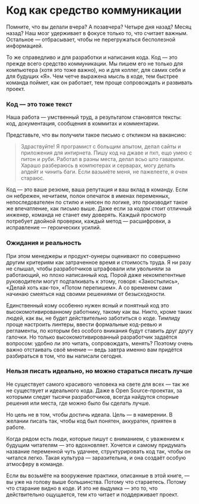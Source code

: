 # Код как средство коммуникации

Помните, что вы делали вчера? А позавчера? Четыре дня назад? Месяц назад?
Наш мозг удерживает в фокусе только то, что считает важным. Остальное — отбрасывает, чтобы не перегружаться бесполезной информацией.

То же справедливо и для разработки и написания кода. Код — это прежде всего средство коммуникации.
Мы пишем его не только для компьютера (хотя это тоже важно), но и для коллег, для самих себя и для будущих «Я».
Чем четче выражена мысль в коде, тем быстрее команда поймет, как он работает, тем проще сопровождать и развивать проект.

### Код — это тоже текст

Наша работа — умственный труд, а результатом становятся тексты: код, документация, сообщения в коммитах и комментарии.

Представьте, что вы получили такое письмо с откликом на вакансию:

> Здраствуйте!
> Я програмист с больщим апытом, делал сайты и приложения для интирнета. Пишу код на джаве и пхп, ещо умею с питон и руби. Работал в разны места, делал всьо што гаварили.
> Харашо разбераюсь в компютерах и серварах, могу делать апдейт и чинить баги.
> Если вазьмёте меня, не пажелеете, я очен стараюс.

Код — это ваше резюме, ваша репутация и ваш вклад в команду.
Если он небрежен, нечитаем, полон опечаток в именах переменных, непоследователен по стилю и неясен по логике, это производит такое же впечатление, как письмо выше.
Даже если за кодом стоит отличный инженер, команда не станет ему доверять. Каждый просмотр потребует двойной проверки, каждый метод — расшифровки, а исправление — героических усилий.

### Ожидания и реальность

При этом менеджеры и продукт-оунеры оценивают по совершенно другим критериям как затраченное время и стоимость труда.
Я ни разу не слышал, чтобы разработчиков штрафовали или увольняли за работающий, но плохо написанный код.
Порой даже некомпетентные руководители могут подталкивать к этому, говоря: «Закостылись», «Делай хоть как-то», «Потом перепишем».
А со временем сами начинаю смеяться над своими решениями от безысходности.

Единственный кому особенно нужен ясный и понятный код это высокомотивированному работнику, такому как вы.
Никто, кроме таких людей, как вы, не будет действительно заботиться о коде.
Тимлиду проще настроить линтеры, ввести формальные код-ревью и регламенты, по которым без особого вникания будут ставить друг другу галочки.
Но только высокомотивированный разработчик задаётся вопросом: удобно ли это читать, сопровождать, менять?
Поэтому очень важно отстаивать своё мнение — ведь завтра именно вам придётся разбираться в том, что вы написали сегодня.

### Нельзя писать идеально, но можно стараться писать лучше

Не существует самого красивого человека на свете для всех — так же не существует и идеального кода.
Даже в Open Source-проектах, за которыми следят тысячи разработчиков, всегда найдутся спорные решения или места, где можно было бы сделать лучше.

Но цель не в том, чтобы достичь идеала. Цель — в намерении. В желании писать так, чтобы код был понятен, аккуратен, приятен в работе.

Когда рядом есть люди, которые пишут с вниманием, с уважением к будущим читателям — это вдохновляет.
Хочется и самому придумать название переменной чуть удачнее, структурировать код так, чтобы он читалcя легко.
Такая культура — заразительна, и она создаёт особую атмосферу в команде.

Если вы возьмёте на вооружение практики, описанные в этой книге, — вы уже на голову выше большинства.
Потому что стараетесь. Потому что старание видно в коде. И это не выдумка — это то, что действительно ощущается, тем кто читает и поддерживает проект.

